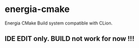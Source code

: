 # energia-cmake
Energia CMake Build system compatible with CLion.

## IDE EDIT only. BUILD not work for now !!!
